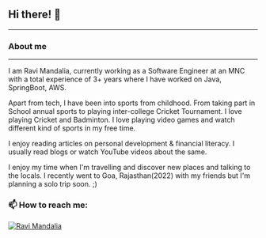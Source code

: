 ## Hi there! 👋

***

### About me
***

I am Ravi Mandalia, currently working as a Software Engineer at an MNC with a total experience of 3+ years where I have worked on Java, SpringBoot, AWS.

Apart from tech, I have been into sports from childhood. From taking part in School annual sports to playing inter-college Cricket Tournament. I love playing Cricket and Badminton. I love playing video games and watch different kind of sports in my free time.

I enjoy reading articles on personal development & financial literacy. I usually read blogs or watch YouTube videos about the same.

I enjoy my time when I'm travelling and discover new places and talking to the locals. I recently went to Goa, Rajasthan(2022) with my friends but I'm planning a solo trip soon. ;)

### 📫 How to reach me:
<a href="https://www.linkedin.com/in/ravi-mandalia-14b218138/" target="blank"><img align="center" src="https://img.shields.io/badge/LinkedIn-0077B5?style=for-the-badge&logo=linkedin&logoColor=white" alt="Ravi Mandalia"/></a>
&nbsp;

<!--
**iravimandalia/iravimandalia** is a ✨ _special_ ✨ repository because its `README.md` (this file) appears on your GitHub profile.

Here are some ideas to get you started:

- 🔭 I’m currently working on ...
- 🌱 I’m currently learning ...
- 👯 I’m looking to collaborate on ...
- 🤔 I’m looking for help with ...
- 💬 Ask me about ...
- 📫 How to reach me: ...
- 😄 Pronouns: ...
- ⚡ Fun fact: ...
-->
